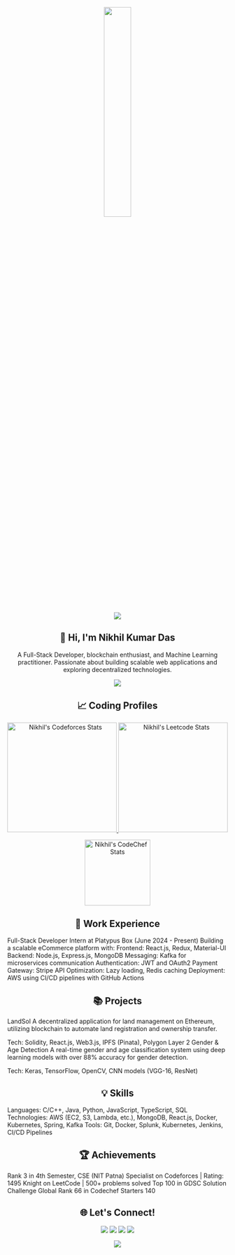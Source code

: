 <p align="center"><img src="animation.gif" width="35%"></p> <div align="center"> <img src="https://capsule-render.vercel.app/api?type=waving&color=6b3eff&height=250&section=header&text=Nikhil%20Kumar%20Das&desc=Welcome%20To%20My%20GitHub%20Profile&fontColor=22272E&fontSize=90&fontAlignY=38&descAlignY=53&descAlign=70.5"> </div>
<!-- Introduction Section --> <h2 align="center">👋 Hi, I'm Nikhil Kumar Das</h2> <p align="center"> A Full-Stack Developer, blockchain enthusiast, and Machine Learning practitioner. Passionate about building scalable web applications and exploring decentralized technologies. </p> <p align="center"> <img src="https://user-images.githubusercontent.com/73097560/115834477-dbab4500-a447-11eb-908a-139a6edaec5c.gif"> </p>
<!-- Coding Profiles -->
<h2 align="center">📈 Coding Profiles</h2>

<p align="center">
  <!-- Codeforces Stats -->
  <a href="https://codeforces.com/profile/NikhilKumar_11">
    <img height="250" src="https://codeforces-readme-stats.vercel.app/api/card?username=NikhilKumar_11&theme=github_dark&force_username=true&border_color=404040" alt="Nikhil's Codeforces Stats">
  </a>

  <!-- Leetcode Stats -->
  <a href="https://leetcode.com/kumarnikhil94058/">
    <img height="250" src="https://leetcard.jacoblin.cool/kumarnikhil94058?theme=dark&font=Ubuntu&cache=14400&ext=contest" alt="Nikhil's Leetcode Stats">
  </a>
</p>

<!-- Additional Coding Profiles -->
<p align="center">
  <!-- CodeChef Profile -->
  <a href="https://www.codechef.com/users/kumarnikhil940">
    <img height="150" src="https://cp-logo.vercel.app/codechef/kumarnikhil940" alt="Nikhil's CodeChef Stats">
  </a>
</p>


<!-- Work Experience Section --> <h2 align="center">💼 Work Experience</h2>
Full-Stack Developer Intern at Platypus Box
(June 2024 - Present)
Building a scalable eCommerce platform with:
Frontend: React.js, Redux, Material-UI
Backend: Node.js, Express.js, MongoDB
Messaging: Kafka for microservices communication
Authentication: JWT and OAuth2
Payment Gateway: Stripe API
Optimization: Lazy loading, Redis caching
Deployment: AWS using CI/CD pipelines with GitHub Actions
<!-- Projects Section --> <h2 align="center">📚 Projects</h2>
LandSol
A decentralized application for land management on Ethereum, utilizing blockchain to automate land registration and ownership transfer.

Tech: Solidity, React.js, Web3.js, IPFS (Pinata), Polygon Layer 2
Gender & Age Detection
A real-time gender and age classification system using deep learning models with over 88% accuracy for gender detection.

Tech: Keras, TensorFlow, OpenCV, CNN models (VGG-16, ResNet)
<!-- Skills Section --> <h2 align="center">💡 Skills</h2>
Languages: C/C++, Java, Python, JavaScript, TypeScript, SQL
Technologies: AWS (EC2, S3, Lambda, etc.), MongoDB, React.js, Docker, Kubernetes, Spring, Kafka
Tools: Git, Docker, Splunk, Kubernetes, Jenkins, CI/CD Pipelines
<!-- Achievements Section --> <h2 align="center">🏆 Achievements</h2>
Rank 3 in 4th Semester, CSE (NIT Patna)
Specialist on Codeforces | Rating: 1495
Knight on LeetCode | 500+ problems solved
Top 100 in GDSC Solution Challenge
Global Rank 66 in Codechef Starters 140
<!-- Social Links --> <h2 align="center">🌐 Let's Connect!</h2> <p align="center"> <a href="https://github.com/nikhil94058"><img src="https://img.shields.io/badge/GitHub-100000?style=for-the-badge&logo=github&logoColor=white"></a> <a href="https://www.linkedin.com/in/nikhil-kumar-das-826582250/"><img src="https://img.shields.io/badge/LinkedIn-0077B5?style=for-the-badge&logo=linkedin&logoColor=white"></a> <a href="https://leetcode.com/nikhil94058/"><img src="https://img.shields.io/badge/LeetCode-FFA116?style=for-the-badge&logo=LeetCode&logoColor=black"></a> <a href="https://codeforces.com/profile/nikhil94058"><img src="https://img.shields.io/badge/Codeforces-1F8ACB?style=for-the-badge&logo=codeforces&logoColor=white"></a> </p> <p align="center"> <img src="https://capsule-render.vercel.app/api?type=waving&color=6b3eff&height=150&section=footer"> </p>